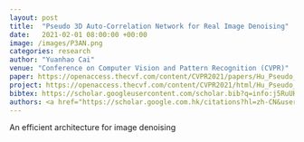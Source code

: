 ```yaml
---
layout: post
title:  "Pseudo 3D Auto-Correlation Network for Real Image Denoising"
date:   2021-02-01 08:00:00 +00:00
image: /images/P3AN.png
categories: research
author: "Yuanhao Cai"
venue: "Conference on Computer Vision and Pattern Recognition (CVPR)"
paper: https://openaccess.thecvf.com/content/CVPR2021/papers/Hu_Pseudo_3D_Auto-Correlation_Network_for_Real_Image_Denoising_CVPR_2021_paper.pdf
project: https://openaccess.thecvf.com/content/CVPR2021/html/Hu_Pseudo_3D_Auto-Correlation_Network_for_Real_Image_Denoising_CVPR_2021_paper.html
bibtex: https://scholar.googleusercontent.com/scholar.bib?q=info:j5RuUHA6hY4J:scholar.google.com/&output=citation&scisdr=CgXzW2SUEPyMrVM94AM:AAGBfm0AAAAAYdk7-ANZ3qgajKTWjp51ov4LbRlAx2Ut&scisig=AAGBfm0AAAAAYdk7-PCU7oseaTkt_LZInM0yiwN5xvon&scisf=4&ct=citation&cd=-1&hl=zh-CN
authors: <a href="https://scholar.google.com.hk/citations?hl=zh-CN&user=a_WRvyIAAAAJ">Xiaowan Hu</a>, <a href="https://scholar.google.com/citations?user=k6irHZ0AAAAJ&hl=en">Ruijun Ma</a>, Zhihong Liu, <strong>Yuanhao Cai </strong>, <a href="https://scholar.google.com/citations?user=xkK4mRUAAAAJ&hl=en">Xiaole Zhao</a>, <a href="https://yulunzhang.com/">Yulun Zhang</a>, <a href="https://www.sigs.tsinghua.edu.cn/whq/">Haoqian Wang</a>
---
```

An efficient architecture for image denoising